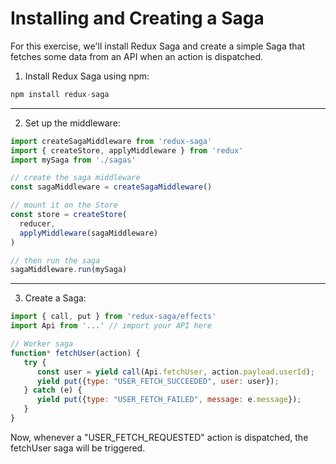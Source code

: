 # Installing and Creating a Saga

For this exercise, we'll install Redux Saga and create a simple Saga that fetches some data from an API when an action is dispatched.

1. Install Redux Saga using npm:

```javascript
npm install redux-saga
```

---

2. Set up the middleware:

```javascript
import createSagaMiddleware from 'redux-saga'
import { createStore, applyMiddleware } from 'redux'
import mySaga from './sagas'

// create the saga middleware
const sagaMiddleware = createSagaMiddleware()

// mount it on the Store
const store = createStore(
  reducer,
  applyMiddleware(sagaMiddleware)
)

// then run the saga
sagaMiddleware.run(mySaga)
```

---

3. Create a Saga:

```javascript
import { call, put } from 'redux-saga/effects'
import Api from '...' // import your API here

// Worker saga
function* fetchUser(action) {
   try {
      const user = yield call(Api.fetchUser, action.payload.userId);
      yield put({type: "USER_FETCH_SUCCEEDED", user: user});
   } catch (e) {
      yield put({type: "USER_FETCH_FAILED", message: e.message});
   }
}
```


Now, whenever a "USER_FETCH_REQUESTED" action is dispatched, the fetchUser saga will be triggered.